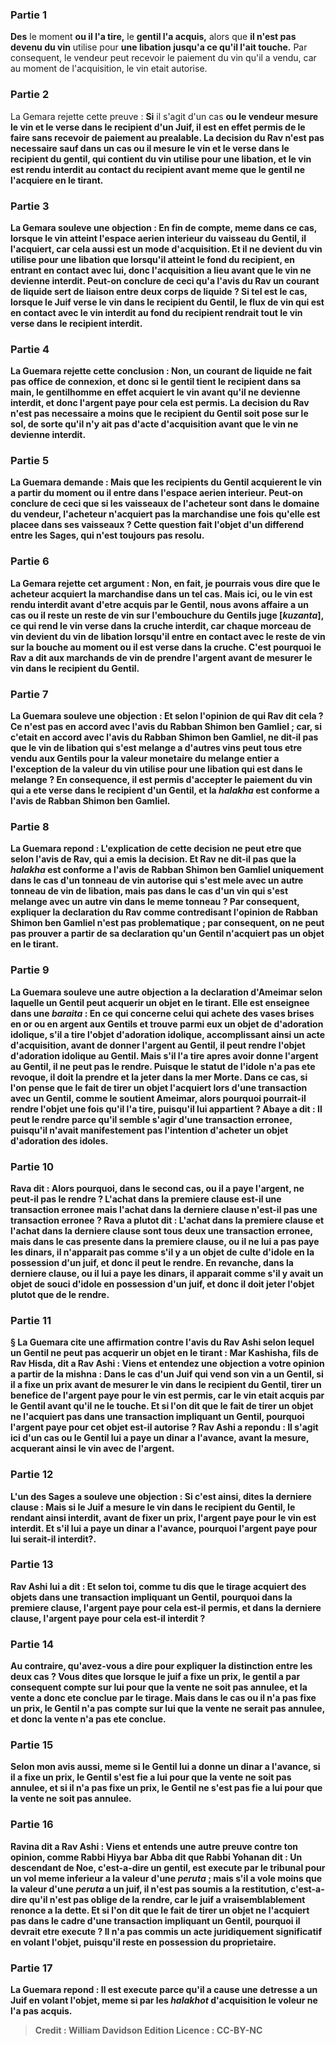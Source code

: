 
### Partie 1
<b>Des</b> le moment <b>ou il l'a tire,</b> le <b>gentil l'a acquis,</b> alors que <b>il n'est pas devenu du vin</b> utilise pour <b>une libation jusqu'a ce qu'il l'ait touche.</b> Par consequent, le vendeur peut recevoir le paiement du vin qu'il a vendu, car au moment de l'acquisition, le vin etait autorise.

### Partie 2
La Gemara rejette cette preuve : <b>Si</b> il s'agit d'un cas <b>ou le vendeur <b>mesure</b> le vin <b>et le verse</b> <b>dans le recipient d'un Juif,</b> il est <b>en effet</b> permis de le faire sans recevoir de paiement au prealable. La decision du Rav <b>n'est pas necessaire</b> sauf dans un cas <b>ou il mesure</b> le vin <b>et le verse</b> <b>dans le recipient du <b>gentil,</b> qui contient du vin utilise pour une libation, et le vin est rendu interdit au contact du recipient avant meme que le gentil ne l'acquiere en le tirant.

### Partie 3
La Gemara souleve une objection : <b>En fin de compte,</b> meme dans ce cas, <b>lorsque</b> le vin <b>atteint l'<b>espace aerien</b> interieur du <b>vaisseau</b> du Gentil, il l'acquiert,</b> car cela aussi est un mode d'acquisition. Et <b>il ne devient du vin</b> utilise pour <b>une libation que lorsqu'il atteint le fond du recipient,</b> en entrant en contact avec lui, donc l'acquisition a lieu avant que le vin ne devienne interdit. Peut-on <b>conclure de</b> ceci qu'a l'avis du Rav <b>un courant</b> de liquide sert de <b>liaison</b> entre deux corps de liquide ? Si tel est le cas, lorsque le Juif verse le vin dans le recipient du Gentil, le flux de vin qui est en contact avec le vin interdit au fond du recipient rendrait tout le vin verse dans le recipient interdit.

### Partie 4
La Guemara rejette cette conclusion : <b>Non,</b> un courant de liquide ne fait pas office de connexion, et donc <b>si</b> le <b>gentil tient le recipient dans sa main,</b> le gentilhomme <b>en effet</b> acquiert le vin avant qu'il ne devienne interdit, et donc l'argent paye pour cela est permis. La decision du Rav <b>n'est pas necessaire</b> a moins que le recipient du Gentil <b>soit pose sur le sol,</b> de sorte qu'il n'y ait pas d'acte d'acquisition avant que le vin ne devienne interdit.

### Partie 5
La Guemara demande : <b>Mais que les recipients du</b> Gentil <b>acquierent</b> le vin a partir du moment ou il entre dans l'espace aerien interieur. Peut-on <b>conclure de</b> ceci que si les <b>vaisseaux de l'acheteur</b> sont <b>dans le domaine du vendeur, l'acheteur n'acquiert pas</b> la marchandise une fois qu'elle est placee dans ses vaisseaux ? Cette question fait l'objet d'un differend entre les Sages, qui n'est toujours pas resolu.

### Partie 6
La Gemara rejette cet argument : <b>Non, en fait, je</b> pourrais <b>vous dire</b> que le <b>acheteur acquiert</b> la marchandise dans un tel cas. <b>Mais ici,</b> ou le vin est rendu interdit avant d'etre acquis par le Gentil, <b>nous avons affaire</b> a un cas <b>ou il reste un reste de vin</b> <b>sur l'embouchure du</b> Gentils <b>juge [<i>kuzanta</i>], </b> ce qui rend le vin verse dans la cruche interdit, <b>car chaque</b> morceau de vin <b>devient du vin de libation</b> lorsqu'il entre en contact avec le reste de vin sur la bouche au moment ou il est verse dans la cruche. C'est pourquoi le Rav a dit aux marchands de vin de prendre l'argent avant de mesurer le vin dans le recipient du Gentil.

### Partie 7
La Guemara souleve une objection : <b>Et selon l'opinion de qui</b> Rav dit cela ? Ce n'est <b>pas en accord</b> avec l'avis du <b>Rabban Shimon ben Gamliel ; car, si</b> c'etait en accord avec l'avis du <b>Rabban Shimon ben Gamliel, ne dit-il pas</b> que le vin de libation qui s'est melange a d'autres vins <b>peut tous etre vendu aux Gentils</b> pour la valeur monetaire du melange entier <b>a l'exception de la valeur du vin</b> utilise pour <b>une libation qui est dans</b> le melange ? En consequence, il est permis d'accepter le paiement du vin qui a ete verse dans le recipient d'un Gentil, et la <i>halakha</i> est conforme a l'avis de Rabban Shimon ben Gamliel.

### Partie 8
La Guemara repond : <b>L'explication</b> de <b>cette</b> decision ne peut etre <b>que selon</b> l'avis de <b>Rav,</b> qui a emis la decision. Et <b>Rav ne dit-il pas</b> que la <b><i>halakha</i></b> est <b>conforme</b> a l'avis de <b>Rabban Shimon ben Gamliel</b> uniquement dans le cas d'un <b>tonneau</b> de vin autorise qui s'est mele <b>avec</b> un autre <b>tonneau</b> de vin de libation, <b>mais pas</b> dans le cas d'un <b>vin</b> qui s'est melange <b>avec</b> un autre <b>vin</b> dans le meme tonneau ? Par consequent, expliquer la declaration du Rav comme contredisant l'opinion de Rabban Shimon ben Gamliel n'est pas problematique ; par consequent, on ne peut pas prouver a partir de sa declaration qu'un Gentil n'acquiert pas un objet en le tirant.

### Partie 9
La Guemara <b>souleve</b> une autre <b>objection</b> a la declaration d'Ameimar selon laquelle un Gentil peut acquerir un objet en le tirant. Elle est enseignee dans une <i>baraita</i> : En ce qui concerne <b>celui qui achete des vases brises</b> en or ou en argent <b>aux Gentils et trouve parmi eux</b> un objet de <b>d'adoration idolique, s'il a tire</b> l'objet d'adoration idolique, accomplissant ainsi un acte d'acquisition, <b>avant de donner</b> l'<b>argent</b> au Gentil, <b>il peut rendre</b> l'objet d'adoration idolique au Gentil. Mais <b>s'il l'a tire</b> <b>apres avoir donne</b> l'<b>argent</b> au Gentil, il ne peut pas le rendre. Puisque le statut de l'idole n'a pas ete revoque, il doit la <b>prendre</b> et la jeter <b>dans la mer Morte.</b> Dans ce cas, <b>si l'on pense</b> que le fait de <b>tirer</b> un objet <b>l'acquiert</b> lors d'une transaction avec <b>un Gentil,</b> comme le soutient Ameimar, alors <b>pourquoi pourrait-il rendre</b> l'objet une fois qu'il l'a tire, puisqu'il lui appartient ? <b>Abaye a dit :</b> Il peut le rendre <b>parce qu'il semble s'agir d'une transaction erronee,</b> puisqu'il n'avait manifestement pas l'intention d'acheter un objet d'adoration des idoles.

### Partie 10
<b>Rava dit :</b> Alors pourquoi, dans le second cas, ou il a paye l'argent, ne peut-il pas le rendre ? L'achat dans <b>la premiere clause est-il une transaction erronee</b> mais l'achat dans <b>la derniere clause n'est-il pas une transaction erronee ? Rava a plutot dit :</b> L'achat dans <b>la premiere clause et</b> l'achat dans <b>la derniere clause</b> sont tous deux <b>une transaction erronee, mais</b> dans le cas presente dans <b>la premiere clause, ou il ne lui a pas paye les dinars, il n'apparait pas comme</b> s'il y a un objet de <b> culte d'idole en la possession d'un juif,</b> et donc il peut le rendre. En revanche, dans <b>la derniere clause, ou il lui a paye les dinars, il apparait</b> comme s'il y avait un objet de <b>souci d'idole en possession d'un juif,</b> et donc il doit jeter l'objet plutot que de le rendre.

### Partie 11
§ La Guemara cite une affirmation contre l'avis du Rav Ashi selon lequel un Gentil ne peut pas acquerir un objet en le tirant : <b>Mar Kashisha, fils de Rav Hisda, dit a Rav Ashi : Viens</b> et <b>entendez</b> une objection a votre opinion a partir de la mishna : Dans le cas d'un Juif <b>qui vend son vin a un Gentil,</b> si <b>il a fixe</b> un prix <b>avant de mesurer</b> le vin dans le recipient du Gentil, tirer un benefice de <b>l'argent</b> paye <b>pour</b> le vin est <b>permis,</b> car le vin etait acquis par le Gentil avant qu'il ne le touche. <b>Et si l'on dit</b> que le fait de <b>tirer</b> un objet <b>ne l'acquiert pas</b> dans une transaction impliquant <b>un Gentil, pourquoi l'argent</b> paye <b>pour cet objet est-il autorise ?</b> Rav Ashi a repondu : <b>Il s'agit ici</b> d'un cas <b>ou le Gentil <b>lui a paye un dinar a l'avance,</b> avant la mesure, acquerant ainsi le vin avec de l'argent.

### Partie 12
L'un des Sages a souleve une objection : <b>Si c'est ainsi, dites la derniere clause :</b> Mais si le Juif a <b>mesure</b> le vin dans le recipient du Gentil, le rendant ainsi interdit, <b>avant de fixer</b> un prix, <b>l'argent</b> paye <b>pour</b> le vin est <b>interdit. Et s'il lui a paye un dinar a l'avance, pourquoi</b> <b>l'argent</b> paye <b>pour lui</b> serait-il <b>interdit?</b>.

### Partie 13
Rav Ashi <b>lui a dit : Et selon toi, comme tu dis</b> que le <b>tirage acquiert</b> des objets <b>dans</b> une transaction impliquant <b>un Gentil, pourquoi</b> dans <b>la premiere clause</b>, <b>l'argent</b> paye <b>pour cela est-il permis, et</b> dans <b>la derniere clause, l'argent</b> paye <b>pour cela</b> est-il <b>interdit ?</b>

### Partie 14
<b>Au contraire, qu'avez-vous a dire</b> pour expliquer la distinction entre les deux cas ? Vous dites que lorsque le juif a <b>fixe</b> un prix, le gentil a par consequent <b>compte</b> sur lui pour que la vente ne soit pas annulee, et la vente a donc ete conclue par le tirage. Mais dans le cas ou <b>il n'a pas fixe</b> un prix, le Gentil <b>n'a pas compte</b> sur lui que la vente ne serait pas annulee, et donc la vente n'a pas ete conclue.

### Partie 15
<b>Selon mon</b> avis <b>aussi, meme si</b> le Gentil lui a <b>donne un dinar a l'avance,</b> si <b>il a fixe</b> un prix, le Gentil <b>s'est fie</b> a lui pour que la vente ne soit pas annulee, et si <b>il n'a pas fixe</b> un prix, le Gentil <b>ne s'est pas fie</b> a lui pour que la vente ne soit pas annulee.

### Partie 16
<b>Ravina dit a Rav Ashi : Viens</b> et <b>entends</b> une autre preuve contre ton opinion, <b>comme Rabbi Hiyya bar Abba dit</b> que <b>Rabbi Yohanan dit : Un descendant de Noe,</b> c'est-a-dire un gentil, <b>est execute</b> par le tribunal <b>pour</b> un vol meme <b>inferieur a la valeur d'une <i>peruta</i> ; mais</b> s'il a vole moins que la valeur d'une <i>peruta</i> a un juif, <b>il n'est pas soumis a la restitution,</b> c'est-a-dire qu'il n'est pas oblige de la rendre, car le juif a vraisemblablement renonce a la dette. <b>Et si l'on dit</b> que le fait de <b>tirer</b> un objet <b>ne l'acquiert pas</b> dans le cadre d'une transaction impliquant <b>un Gentil, pourquoi</b> <b>il</b> devrait etre <b>execute ?</b> Il n'a pas commis un acte juridiquement significatif en volant l'objet, puisqu'il reste en possession du proprietaire.

### Partie 17
La Guemara repond : Il est execute <b>parce qu'il a cause une detresse a un Juif</b> en volant l'objet, meme si par les <i>halakhot</i> d'acquisition le voleur ne l'a pas acquis.

>Credit : William Davidson Edition
>Licence : CC-BY-NC